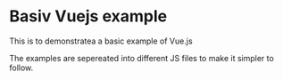 # Basiv Vuejs example
This is to demonstratea a basic example of Vue.js

The examples are sepereated into different JS files to make it simpler to follow.
